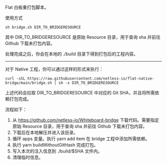 Flat 白板重打包脚本。

使用方式

```shell
sh bridge.sh DIR_TO_BRIDGERESOURCE
```

其中 DIR_TO_BRIDGERESOURCE 是原始 Resource 目录，用于查询 sha 并前往 Github 下载未打包内容。

处理完成之后，你会在本地的 ./build 目录下得到打包后的工程内容。

---

对于 Native 工程，你可以通过这样的形式来执行：

```shell
curl -sSL https://raw.githubusercontent.com/netless-io/flat-native-bridge/main/bridge.sh | sh -s DIR_TO_BRIDGERESOURCE
```

上述代码会拉取 DIR_TO_BRIDGERESOURCE 中对应的 Git SHA，并且将所需依赖打包完成。

流程如下：

1. 从 https://github.com/netless-io/Whiteboard-bridge 下载代码。需要指定原始 Resource 目录，用于查询 sha 并前往 Github 下载未打包内容。
2. 下载后在本地解压并进入该目录。
3. 循环 apps 变量。执行 yarn add item 在 bridge 工程中添加所需依赖。
4. 执行 yarn buildWithoutGitHash 完成打包。
5. 写入本次的注入信息到 ./build/$SHA 文件内。
6. 清理临时信息。
